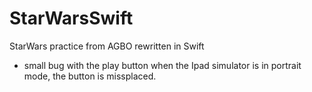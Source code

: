 # StarWarsSwift
StarWars practice from AGBO rewritten in Swift

* small bug with the play button when the Ipad simulator is in portrait mode, the button is missplaced. 
